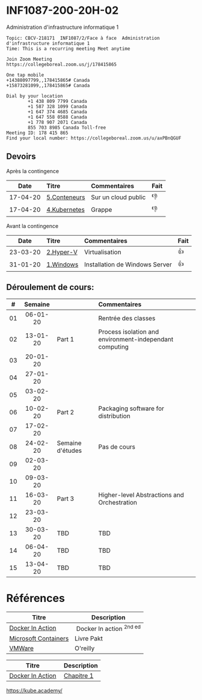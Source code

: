 # INF1087-200-20H-02
Administration d'infrastructure informatique 1

```
Topic: CBCV-218171  INF1087/2/Face à face  Administration d'infrastructure informatique 1 
Time: This is a recurring meeting Meet anytime
 
Join Zoom Meeting
https://collegeboreal.zoom.us/j/178415865
 
One tap mobile
+14388097799,,178415865# Canada
+15873281099,,178415865# Canada
 
Dial by your location
        +1 438 809 7799 Canada
        +1 587 328 1099 Canada
        +1 647 374 4685 Canada
        +1 647 558 0588 Canada
        +1 778 907 2071 Canada
        855 703 8985 Canada Toll-free
Meeting ID: 178 415 865
Find your local number: https://collegeboreal.zoom.us/u/axPBnQGUF
```

## Devoirs

Après la contingence

| Date   | Titre               |     Commentaires                                      |  Fait |
|:------:|:--------------------|:------------------------------------------------------|-------|
|17-04-20| [5.Conteneurs](5.Conteneurs/Participation.md) | Sur un cloud public         | :-1:  |
|17-04-20| [4.Kubernetes](4.Kubernetes/Participation.md) | Grappe                      | :-1:  |

Avant la contingence

| Date   | Titre               |     Commentaires                                      |  Fait |
|:------:|:--------------------|:------------------------------------------------------|-------|
|23-03-20| [2.Hyper-V](1.Windows/Participation.md) | Virtualisation                    | :+1:  |
|31-01-20| [1.Windows](1.Windows/Participation.md) | Installation de Windows Server    | :+1:  |


## Déroulement de cours:

|# | Semaine|                                          |     Commentaires                                                   |
|--|:------:|:-----------------------------------------|:-------------------------------------------------------------------|
|01|06-01-20|                                          | Rentrée des classes                                                |
|02|13-01-20| Part 1                                   | Process isolation and environment-independant computing            |
|03|20-01-20|                                          |                                                                    |
|04|27-01-20|                                          |                                                                    |
|05|03-02-20|                                          |                                                                    |
|06|10-02-20| Part 2                                   | Packaging software for distribution                                |
|07|17-02-20|                                          |                                                                    |
|08|24-02-20| Semaine d'études                         | Pas de cours                                                       |
|09|02-03-20|                                          |                                                                    |
|10|09-03-20|                                          |                                                                    |
|11|16-03-20| Part 3                                   | Higher-level Abstractions and Orchestration                        |
|12|23-03-20|                                          |                                                                    |
|13|30-03-20| TBD                                      | TBD                                                                |
|14|06-04-20| TBD                                      | TBD                                                                |
|15|13-04-20| TBD                                      | TBD                                                                |

# Références


| Titre | Description |
|-------|-------------|
| [Docker In Action](https://www.manning.com/books/docker-in-action-second-edition) | Docker In action  <sup>2nd ed</sup>|
| [Microsoft Containers](https://azure.microsoft.com/en-us/product-categories/containers) | Livre Pakt |
| [VMWare](https://k8s.vmware.com/kubernetes-up-and-running) | O'reilly |


| Titre | Description |
|-------|-------------|
| [Docker In Action](https://www.manning.com/books/docker-in-action-second-edition) | [Chapitre 1](https://livebook.manning.com/book/kubernetes-in-action/chapter-1) |


https://kube.academy/
